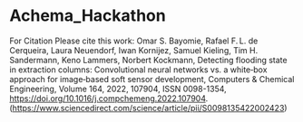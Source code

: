 # Achema_Hackathon
For Citation Please cite this work: 
Omar S. Bayomie, Rafael F. L. de Cerqueira, Laura Neuendorf, Iwan Kornijez, Samuel Kieling, Tim H. Sandermann, Keno Lammers, Norbert Kockmann,
Detecting flooding state in extraction columns: Convolutional neural networks vs. a white‐box approach for image‐based soft sensor development,
Computers & Chemical Engineering,
Volume 164,
2022,
107904,
ISSN 0098-1354,
https://doi.org/10.1016/j.compchemeng.2022.107904.
(https://www.sciencedirect.com/science/article/pii/S0098135422002423)
